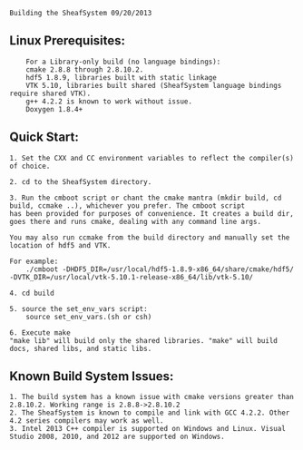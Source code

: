 
	Building the SheafSystem 09/20/2013


Linux Prerequisites:
-
		For a Library-only build (no language bindings):
		cmake 2.8.8 through 2.8.10.2. 
		hdf5 1.8.9, libraries built with static linkage
		VTK 5.10, libraries built shared (SheafSystem language bindings require shared VTK).
		g++ 4.2.2 is known to work without issue. 
		Doxygen 1.8.4+
	
Quick Start:
-
	1. Set the CXX and CC environment variables to reflect the compiler(s) of choice.

	2. cd to the SheafSystem directory.

	3. Run the cmboot script or chant the cmake mantra (mkdir build, cd build, ccmake ..), whichever you prefer. The cmboot script 
	has been provided for purposes of convenience. It creates a build dir, goes there and runs cmake, dealing with any command line args. 

	You may also run ccmake from the build directory and manually set the location of hdf5 and VTK.
	
	For example:
		./cmboot -DHDF5_DIR=/usr/local/hdf5-1.8.9-x86_64/share/cmake/hdf5/ -DVTK_DIR=/usr/local/vtk-5.10.1-release-x86_64/lib/vtk-5.10/
		
	4. cd build

	5. source the set_env_vars script:
   		source set_env_vars.(sh or csh)
	
	6. Execute make
   	"make lib" will build only the shared libraries. "make" will build docs, shared libs, and static libs.


Known Build System Issues:
-
	1. The build system has a known issue with cmake versions greater than 2.8.10.2. Working range is 2.8.8->2.8.10.2
	2. The SheafSystem is known to compile and link with GCC 4.2.2. Other 4.2 series compilers may work as well. 
	3. Intel 2013 C++ compiler is supported on Windows and Linux. Visual Studio 2008, 2010, and 2012 are supported on Windows.
